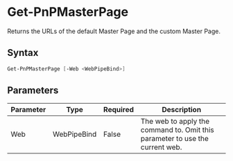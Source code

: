 # Get-PnPMasterPage
Returns the URLs of the default Master Page and the custom Master Page.
## Syntax
```powershell
Get-PnPMasterPage [-Web <WebPipeBind>]
```


## Parameters
Parameter|Type|Required|Description
---------|----|--------|-----------
|Web|WebPipeBind|False|The web to apply the command to. Omit this parameter to use the current web.|
